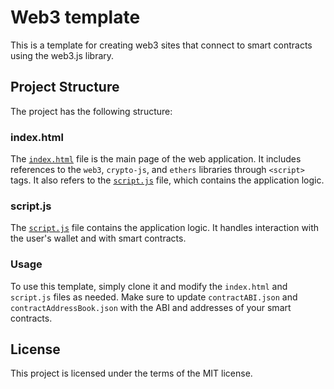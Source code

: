 # Web3 template
This is a template for creating web3 sites that connect to smart contracts using the web3.js library.

## Project Structure

The project has the following structure:

### index.html

The [`index.html`](index.html) file is the main page of the web application. It includes references to the `web3`, `crypto-js`, and `ethers` libraries through `<script>` tags. It also refers to the [`script.js`](script.js) file, which contains the application logic.

### script.js

The [`script.js`](script.js) file contains the application logic. It handles interaction with the user's wallet and with smart contracts.

### Usage

To use this template, simply clone it and modify the `index.html` and `script.js` files as needed. Make sure to update `contractABI.json` and `contractAddressBook.json` with the ABI and addresses of your smart contracts.

## License

This project is licensed under the terms of the MIT license.
